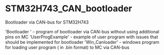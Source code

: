 # STM32H743_CAN_bootloader
Bootloader via CAN-bus for STM32H743

'Bootloader ' - program of bootloader via CAN-bus without using additional pins on MC
'UserProgExample' - example of user program with issues that should be implemented for bootloader
'Win_Canloader' - windows program for loading user program ( in .bin format) to MC via CAN-bus
